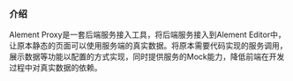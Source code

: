 
### 介绍
Alement Proxy是一套后端服务接入工具，将后端服务接入到Alement Editor中，让原本静态的页面可以使用服务端的真实数据。将原本需要代码实现的服务调用，展示数据等功能以配置的方式实现，同时提供服务的Mock能力，降低前端在开发过程中对真实数据的依赖。 

